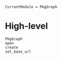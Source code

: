 
```@meta
CurrentModule = PkgGraph
```

# High-level

```@docs
PkgGraph
open
create
set_base_url
```
